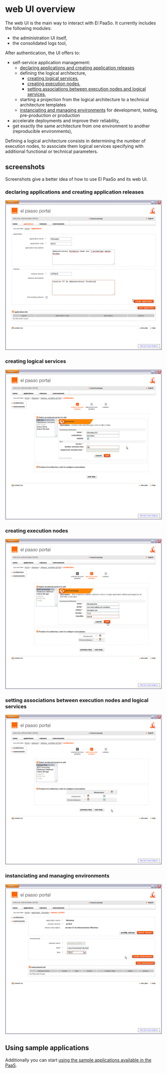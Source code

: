 # web UI overview

The web UI is the main way to interact with El PaaSo. It currently includes the following modules:

* the administration UI itself,
* the consolidated logs tool,

After authentication, the UI offers to:

* self-service application management:
    * [declaring applications and creating application releases](#declaring_applications_and_creating_application_releases)
    * defining the logical architecture,
        * [creating logical services](#creating_logical_services),
        * [creating execution nodes](#creating_execution_nodes),
        * [setting associations between execution nodes and logical services](#setting_associations_between_execution_nodes_and_logical_services),
    * starting a projection from the logical architecture to a technical architecture templates
    * [instanciating and managing environments](#instanciating_and_managing_environments) for development, testing, pre-production or production
* accelerate deployments and improve their reliability,
* get exactly the same architecture from one environment to another (reproducible environments),

Defining a logical architecture consists in determining the number of execution nodes, to associate them logical services specifying with additional functional or technical parameters.

## screenshots

Screenshots give a better idea of how to use El PaaSo and its web UI.

### declaring applications and creating application releases

![declaring applications and creating application releases](create_application_and_release.png)

### creating logical services

![creating logical services](create_logical_service.png)

### creating execution nodes

![creating execution nodes](create_execution_node.png)

### setting associations between execution nodes and logical services

![setting associations between execution nodes and logical services](manage_service_node_association.png)

### instanciating and managing environments

![instanciating and managing environments](create_environnement.png)

## Using sample applications  

Additionally you can start [using the sample applications available in the PaaS](sample_applications.md).